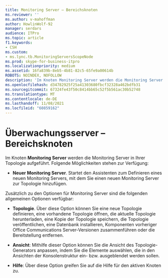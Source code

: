 ```yaml
---
title: Monitoring Server – Bereichsknoten
ms.reviewer: ''
ms.author: v-mahoffman
author: HowlinWolf-92
manager: serdars
audience: ITPro
ms.topic: article
f1.keywords:
- CSH
ms.custom:
- ms.lync.tb.MonitoringServersScopeNode
ms.prod: skype-for-business-itpro
ms.localizationpriority: medium
ms.assetid: 16fa839b-8eb5-4b81-82c5-65fe9a00614b
ROBOTS: NOINDEX, NOFOLLOW
description: 'Im Knoten Monitoring Server werden die Monitoring Server in Ihrer Topologie aufgeführt. Folgende Möglichkeiten stehen zur Verfügung:'
ms.openlocfilehash: d34782925f25a41303680fbcf32328a462bdfb31
ms.sourcegitcommit: 67324fe43f50c8414bb65c52f5b561ac30b52748
ms.translationtype: MT
ms.contentlocale: de-DE
ms.lasthandoff: 11/08/2021
ms.locfileid: "60859162"
---
```

# <a name="monitoring-servers-scope-node"></a>Überwachungsserver – Bereichsknoten
 
Im Knoten **Monitoring Server** werden die Monitoring Server in Ihrer Topologie aufgeführt. Folgende Möglichkeiten stehen zur Verfügung:
  
- **Neuer Monitoring Server**. Startet den Assistenten zum Definieren eines neuen Monitoring Servers, mit dem Sie einen neuen Monitoring Server zur Topologie hinzufügen.
    
Zusätzlich zu den Optionen für Monitoring Server sind die folgenden allgemeinen Optionen verfügbar:
  
- **Topologie**. Über diese Option können Sie eine neue Topologie definieren, eine vorhandene Topologie öffnen, die aktuelle Topologie herunterladen, eine Kopie der Topologie speichern, die Topologie veröffentlichen, eine Datenbank installieren, Komponenten vorheriger Office Communications Server-Versionen zusammenführen oder die Bereitstellung entfernen.
    
- **Ansicht**: Mithilfe dieser Option können Sie die Ansicht des Topologie-Generators anpassen, indem Sie die Elemente auswählen, die in den Ansichten der Konsolenstruktur ein- bzw. ausgeblendet werden sollen.
    
- **Hilfe**: Über diese Option greifen Sie auf die Hilfe für den aktiven Knoten zu.
    

